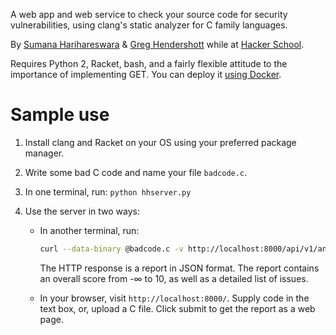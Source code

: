 A web app and web service to check your source code for security
vulnerabilities, using clang's static analyzer for C family languages.

By [Sumana Harihareswara](http://harihareswara.net/ces.shtml) &
[Greg Hendershott](http://www.greghendershott.com/) while at
[Hacker School](http://hackerschool.com).

Requires Python 2, Racket, bash, and a fairly flexible attitude to the
importance of implementing GET. You can deploy it
[using Docker](https://github.com/greghendershott/secureapi-docker).

Sample use
==========

1. Install clang and Racket on your OS using your preferred package
   manager.

2. Write some bad C code and name your file `badcode.c`.

3. In one terminal, run: `python hhserver.py`

4. Use the server in two ways:

    - In another terminal, run:

      ```sh
      curl --data-binary @badcode.c -v http://localhost:8000/api/v1/analyze
      ```

      The HTTP response is a report in JSON format. The report
      contains an overall score from -∞ to 10, as well as a detailed
      list of issues.

    - In your browser, visit `http://localhost:8000/`. Supply code in
      the text box, or, upload a C file. Click submit to get the
      report as a web page.

